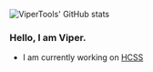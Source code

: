 ![ViperTools' GitHub stats](https://github-readme-stats.vercel.app/api?username=ViperTools&show_icons=true&hide_border=true&theme=dark)

### Hello, I am Viper.
- I am currently working on [HCSS](https://github.com/ViperTools/HCSS-Public)
